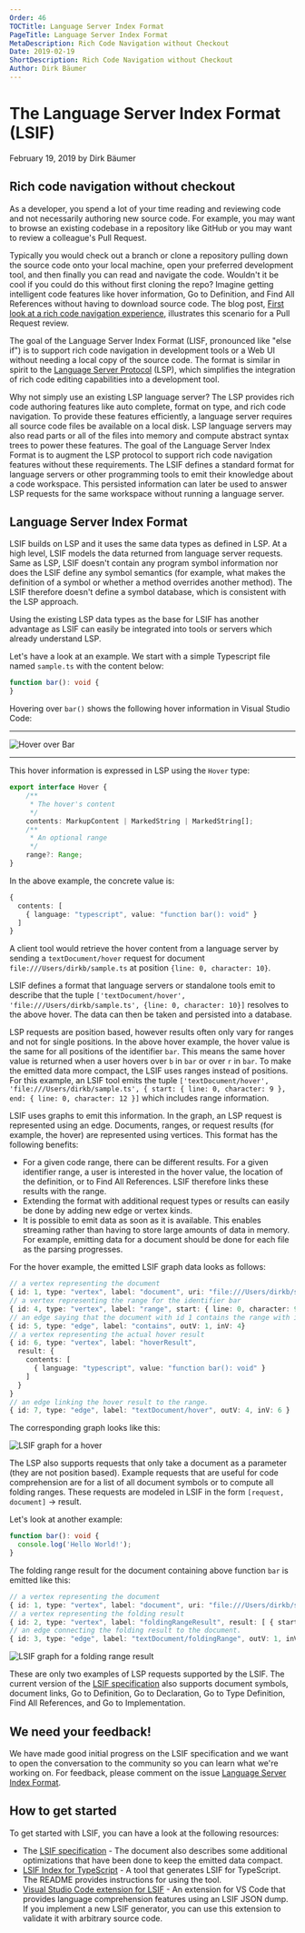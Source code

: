 ```yaml
---
Order: 46
TOCTitle: Language Server Index Format
PageTitle: Language Server Index Format
MetaDescription: Rich Code Navigation without Checkout
Date: 2019-02-19
ShortDescription: Rich Code Navigation without Checkout
Author: Dirk Bäumer
---
```

# The Language Server Index Format (LSIF)

February 19, 2019 by Dirk Bäumer

## Rich code navigation without checkout

As a developer, you spend a lot of your time reading and reviewing code and not necessarily authoring new source code. For example, you may want to browse an existing codebase in a repository like GitHub or you may want to review a colleague's Pull Request.

Typically you would check out a branch or clone a repository pulling down the source code onto your local machine, open your preferred development tool, and then finally you can read and navigate the code. Wouldn't it be cool if you could do this without first cloning the repo? Imagine getting intelligent code features like hover information, Go to Definition, and Find All References without having to download source code. The blog post, [First look at a rich code navigation experience](https://code.visualstudio.com/blogs/2018/12/04/rich-navigation), illustrates this scenario for a Pull Request review.

The goal of the Language Server Index Format (LISF, pronounced like "else if") is to support rich code navigation in development tools or a Web UI without needing a local copy of the source code. The format is similar in spirit to the [Language Server Protocol](https://microsoft.github.io/language-server-protocol/) (LSP), which simplifies the integration of rich code editing capabilities into a development tool.

Why not simply use an existing LSP language server? The LSP provides rich code authoring features like auto complete, format on type, and rich code navigation. To provide these features efficiently, a language server requires all source code files be available on a local disk. LSP language servers may also read parts or all of the files into memory and compute abstract syntax trees to power these features. The goal of the Language Server Index Format is to augment the LSP protocol to support rich code navigation features without these requirements. The LSIF defines a standard format for language servers or other programming tools to emit their knowledge about a code workspace. This persisted information can later be used to answer LSP requests for the same workspace without running a language server.

## Language Server Index Format

LSIF builds on LSP and it uses the same data types as defined in LSP. At a high level, LSIF models the data returned from language server requests. Same as LSP, LSIF doesn't contain any program symbol information nor does the LSIF define any symbol semantics (for example, what makes the definition of a symbol or whether a method overrides another method). The LSIF therefore doesn't define a symbol database, which is consistent with the LSP approach.

Using the existing LSP data types as the base for LSIF has another advantage as LSIF can easily be integrated into tools or servers which already understand LSP.

Let's have a look at an example. We start with a simple Typescript file named `sample.ts` with the content below:

```typescript
function bar(): void {
}
```

Hovering over `bar()` shows the following hover information in Visual Studio Code:

---

![Hover over Bar](./hover.png)

---

This hover information is expressed in LSP using the `Hover` type:

```typescript
export interface Hover {
    /**
     * The hover's content
     */
    contents: MarkupContent | MarkedString | MarkedString[];
    /**
     * An optional range
     */
    range?: Range;
}
```

In the above example, the concrete value is:

```typescript
{
  contents: [
    { language: "typescript", value: "function bar(): void" }
  ]
}
```

A client tool would retrieve the hover content from a language server by sending a `textDocument/hover` request for document `file:///Users/dirkb/sample.ts` at position `{line: 0, character: 10}`.

LSIF defines a format that language servers or standalone tools emit to describe that the tuple `['textDocument/hover', 'file:///Users/dirkb/sample.ts', {line: 0, character: 10}]` resolves to the above hover. The data can then be taken and persisted into a database.

LSP requests are position based, however results often only vary for ranges and not for single positions. In the above hover example, the hover value is the same for all positions of the identifier `bar`. This means the same hover value is returned when a user hovers over `b` in `bar` or over `r` in `bar`. To make the emitted data more compact, the LSIF uses ranges instead of positions. For this example, an LSIF tool emits the tuple `['textDocument/hover', 'file:///Users/dirkb/sample.ts', { start: { line: 0, character: 9 }, end: { line: 0, character: 12 }]` which includes range information.

LSIF uses graphs to emit this information. In the graph, an LSP request is represented using an edge. Documents, ranges, or request results (for example, the hover) are represented using vertices. This format has the following benefits:

- For a given code range, there can be different results. For a given identifier range, a user is interested in the hover value, the location of the definition, or to Find All References. LSIF therefore links these results with the range.
- Extending the format with additional request types or results can easily be done by adding new edge or vertex kinds.
- It is possible to emit data as soon as it is available. This enables streaming rather than having to store large amounts of data in memory. For example, emitting data for a document should be done for each file as the parsing progresses.

For the hover example, the emitted LSIF graph data looks as follows:

```typescript
// a vertex representing the document
{ id: 1, type: "vertex", label: "document", uri: "file:///Users/dirkb/sample.ts", languageId: "typescript" }
// a vertex representing the range for the identifier bar
{ id: 4, type: "vertex", label: "range", start: { line: 0, character: 9}, end: { line: 0, character: 12 } }
// an edge saying that the document with id 1 contains the range with id 4
{ id: 5, type: "edge", label: "contains", outV: 1, inV: 4}
// a vertex representing the actual hover result
{ id: 6, type: "vertex", label: "hoverResult",
  result: {
    contents: [
      { language: "typescript", value: "function bar(): void" }
    ]
  }
}
// an edge linking the hover result to the range.
{ id: 7, type: "edge", label: "textDocument/hover", outV: 4, inV: 6 }
```

The corresponding graph looks like this:

![LSIF graph for a hover](./hoverResult.png)

The LSP also supports requests that only take a document as a parameter (they are not position based). Example requests that are useful for code comprehension are for a list of all document symbols or to compute all folding ranges. These requests are modeled in LSIF in the form `[request, document]` -> result.

Let's look at another example:

```typescript
function bar(): void {
  console.log('Hello World!');
}
```

The folding range result for the document containing above function `bar` is emitted like this:

```typescript
// a vertex representing the document
{ id: 1, type: "vertex", label: "document", uri: "file:///Users/dirkb/sample.ts", languageId: "typescript" }
// a vertex representing the folding result
{ id: 2, type: "vertex", label: "foldingRangeResult", result: [ { startLine: 0, startCharacter: 20, endLine: 2, endCharacter: 1 } ] }
// an edge connecting the folding result to the document.
{ id: 3, type: "edge", label: "textDocument/foldingRange", outV: 1, inV: 2 }
```

![LSIF graph for a folding range result](./foldingRange.png)

These are only two examples of LSP requests supported by the LSIF. The current version of the [LSIF specification](https://github.com/Microsoft/language-server-protocol/blob/master/indexFormat/specification.md) also supports document symbols, document links, Go to Definition, Go to Declaration, Go to Type Definition, Find All References, and Go to Implementation.

## We need your feedback!

We have made good initial progress on the LSIF specification and we want to open the conversation to the community so you can learn what we're working on. For feedback, please comment on the issue [Language Server Index Format](https://github.com/Microsoft/language-server-protocol/issues/623).

## How to get started

To get started with LSIF, you can have a look at the following resources:

- The [LSIF specification](https://github.com/Microsoft/language-server-protocol/blob/master/indexFormat/specification.md) - The document also describes some additional optimizations that have been done to keep the emitted data compact.
- [LSIF Index for TypeScript](https://github.com/Microsoft/lsif-typescript) - A tool that generates LSIF for TypeScript. The README provides instructions for using the tool.
- [Visual Studio Code extension for LSIF](https://github.com/Microsoft/vscode-lsif-extension) - An extension for VS Code that provides language comprehension features using an LSIF JSON dump. If you implement a new LSIF generator, you can use this extension to validate it with arbitrary source code.
